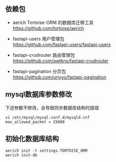 ## 依赖包

* aerich Tortoise-ORM 的数据库迁移工具  
  https://github.com/tortoise/aerich

* fastapi-users 用户管理包   
  https://github.com/fastapi-users/fastapi-users   
  
* fastapi-crudrouter  路由管理包   
  https://github.com/awtkns/fastapi-crudrouter
  
* fastapi-pagination 分页包   
  https://github.com/uriyyo/fastapi-pagination


## mysql数据库参数修改
下述参数不修改，会导致同步数据库结构时报错

```shell
vi /etc/mysql/mysql.conf.d/mysqld.cnf
max_allowed_packet = 25600
```


## 初始化数据库结构

```shell
aerich init -t settings.TORTOISE_ORM
aerich init-db
```